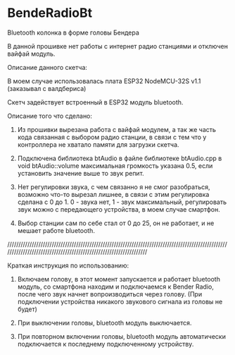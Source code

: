 # BendeRadioBt
Bluetooth колонка в форме головы Бендера

В данной прошивке нет работы с интернет радио станциями и отключен вайфай модуль.

Описание данного скетча:

В моем случае использовалась плата ESP32 NodeMCU-32S v1.1 (заказывал с валдбериса)

Скетч задействует встроенный в ESP32 модуль bluetooth.

Описание того что сделано:

1. Из прошивки вырезана работа с вайфай модулем, а так же часть кода связанная с выбором радио станции, в связи с тем что у контроллера не хватало памяти для загрузки скетча.

2. Подключена библиотека btAudio в файле библиотеке btAudio.cpp в void btAudio::volume максимальная громкость указана 0.5, если установить значение выше то звук репит.

4. Нет регулировки звука, с чем связанно я не смог разобраться, возможно что-то вырезал лишнее, в связи с этим регулировка сделана с 0 до 1. 0 - звука нет, 1 - звук максимальный, регулировать звук можно с передающего устройства, в моем случае смартфон.

5. Выбор станции сам по себе стал от 0 до 25, он не работает, и не мешает работе bluetooth.

//////////////////////////////////////////////////////////////////////////////////////////////////////////////////////////////////////////////////////////////////

Краткая инструкция по использованию:
1. Включаем голову, в этот момент запускается и работает bluetooth модуль, со смартфона находим и подключаемся к Bender Radio, после чего звук начнет вопроизводиться через голову.
(При подключении устройства никакого звукового сигнала из головы не будет)

2. При выключении головы, bluetooth модуль выключается.

3. При повторном включении головы, bluetooth модуль автоматически подключается к последнему подключенному устройству. 
